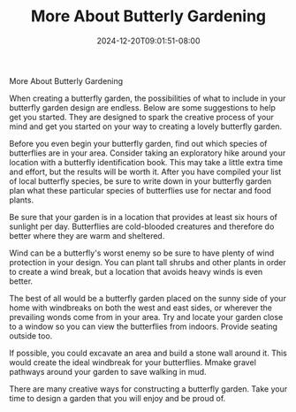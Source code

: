 ﻿---
title: "More About Butterly Gardening"
date: 2024-12-20T09:01:51-08:00
description: "Gardening Tips for Web Success"
featured_image: "/images/Gardening.jpg"
tags: ["Gardening"]
---

More About Butterly Gardening

When creating a butterfly garden, the possibilities of what to include in your butterfly garden design are endless. Below are some suggestions to help get you started. They are designed to spark the creative process of your mind and get you started on your way to creating a lovely butterfly garden. 

Before you even begin your butterfly garden, find out which species of butterflies are in your area. Consider taking an exploratory hike around your location with a butterfly identification book. This may take a little extra time and effort, but the results will be worth it. After you have compiled your list of local butterfly species, be sure to write down in your butterfly garden plan what these particular species of butterflies use for nectar and food plants. 

Be sure that your garden is in a location that provides at least six hours of sunlight per day. Butterflies are cold-blooded creatures and therefore do better where they are warm and sheltered. 

Wind can be a butterfly's worst enemy so be sure to have plenty of wind protection in your design. You can plant tall shrubs and other plants in order to create a wind break, but a location that avoids heavy winds is even better. 

The best of all would be a butterfly garden placed on the sunny side of your home with windbreaks on both the west and east sides, or wherever the prevailing wonds come from in your area. Try and locate your garden close to a window so you can view the butterflies from indoors. Provide seating outside too. 

If possible, you could excavate an area and build a stone wall around it. This would create the ideal windbreak for your butterflies. Mmake gravel pathways around your garden to save walking in mud.

There are many creative ways for constructing a butterfly garden. Take your time to design a garden that you will enjoy and be proud of.

